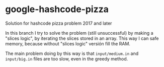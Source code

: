 # google-hashcode-pizza
Solution for hashcode pizza problem 2017 and later

In this branch I try to solve the problem (still unsuccessful) by making a "slices logic", by iterating the slices stored in an array. This way I can safe memory, because without "slices logic" versión fill the RAM.

The main problem doing by this way is that `input/medium.in` and `input/big.in` files are too slow, even in the greedy method.
